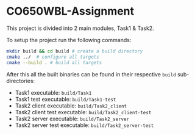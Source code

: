 # CO650WBL-Assignment

This project is divided into 2 main modules, Task1 & Task2. 

To setup the project run the following commands:

```sh
mkdir build && cd build # create a build directory
cmake ../  # configure all targets
cmake --build . # build all targets
```

After this all the built binaries can be found in their respective `build` sub-directories:

- Task1 executable: `build/Task1`
- Task1 test executable: `build/Task1-test`
- Task2 client executable: `build/Task2_client`
- Task2 client test executable: `build/Task2_client-test`
- Task2 server executable: `build/Task2_server`
- Task2 server test executable: `build/Task2_server-test`
